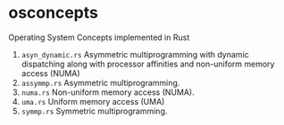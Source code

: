 # osconcepts
Operating System Concepts implemented in Rust


1. `asyn_dynamic.rs` Asymmetric multiprogramming with dynamic dispatching along with processor affinities and non-uniform memory access (NUMA)
2. `assymmp.rs` Asymmetric multiprogramming.
3. `numa.rs` Non-uniform memory access (NUMA).
4. `uma.rs` Uniform memory access (UMA)
5. `symmp.rs` Symmetric multiprogramming.